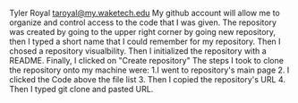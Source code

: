 Tyler
Royal
taroyal@my.waketech.edu
My github  account will allow me to organize and control access to the code that I was given.
The repository was created by going to the upper right corner by going new repository, then I typed a short name that I could remember for my repository. 
Then I chosed a repository visualbility. Then I initialized the repository with a README. Finally, I clicked on "Create repository"
The steps I took to clone the repository onto my machine were:
1.I went to repository's main page
2. I clicked the Code above the file list
3. Then I copied the repository's URL
4. Then I typed git clone and pasted URL.
